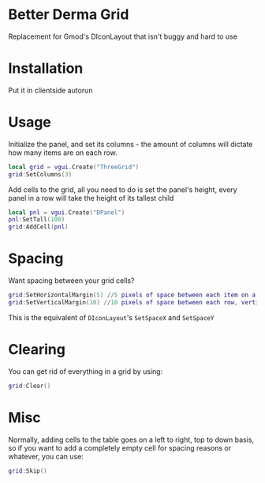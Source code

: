 # Better Derma Grid
Replacement for Gmod's DIconLayout that isn't buggy and hard to use

# Installation
Put it in clientside autorun

# Usage

Initialize the panel, and set its columns - the amount of columns will dictate how many items are on each row.
```lua
local grid = vgui.Create("ThreeGrid")
grid:SetColumns(3)
```

Add cells to the grid, all you need to do is set the panel's height, every panel in a row will take the height of its tallest child 
```lua
local pnl = vgui.Create("DPanel")
pnl:SetTall(100)
grid:AddCell(pnl)
```

# Spacing
Want spacing between your grid cells?
```lua
grid:SetHorizontalMargin(5) //5 pixels of space between each item on a row, horizontally
grid:SetVerticalMargin(10) //10 pixels of space between each row, vertically
```
This is the equivalent of `DIconLayout`'s `SetSpaceX` and `SetSpaceY`

# Clearing
You can get rid of everything in a grid by using:
```lua
grid:Clear()
```

# Misc
Normally, adding cells to the table goes on a left to right, top to down basis, so if you want to add a completely empty cell for spacing reasons or whatever, you can use:
```lua
grid:Skip()
```
